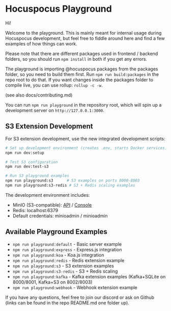 # Hocuspocus Playground

Hi!

Welcome to the playground. This is mainly meant for internal usage during Hocuspocus development,
but feel free to fiddle around here and find a few examples of how things can work.

Please note that there are different packages used in frontend / backend folders, so you should
run `npm install` in both if you get any errors.

The playground is importing @hocuspocus packages from the packages folder, so you need to build them first.
Run `npm run build:packages` in the repo root to do that.
If you want changes inside the packages folder to compile live, you can use rollup: `rollup -c -w`.

(see also docs/contributing.md)

You can run `npm run playground` in the repository root, which will spin up a development server on
`http://127.0.0.1:3000`.

## S3 Extension Development

For S3 extension development, use the new integrated development scripts:

```bash
# Set up development environment (creates .env, starts Docker services)
npm run dev:setup

# Test S3 configuration
npm run dev:test-s3

# Run S3 playground examples
npm run playground:s3      # S3 examples on ports 8000-8003
npm run playground:s3-redis # S3 + Redis scaling examples
```

The development environment includes:

- MinIO (S3-compatible): [API](http://localhost:9000) / [Console](http://localhost:9001)
- Redis: localhost:6379
- Default credentials: minioadmin / minioadmin

## Available Playground Examples

- `npm run playground:default` - Basic server example
- `npm run playground:express` - Express.js integration
- `npm run playground:koa` - Koa.js integration
- `npm run playground:redis` - Redis extension example
- `npm run playground:s3` - S3 extension examples
- `npm run playground:s3-redis` - S3 + Redis scaling
- `npm run playground:kafka` - Kafka extension examples (Kafka+SQLite on 8000/8001, Kafka+S3 on 8002/8003)
- `npm run playground:webhook` - Webhook extension example

If you have any questions, feel free to join our discord or ask on Github (links can be found in the
repo README.md one folder up).
